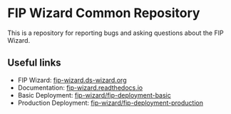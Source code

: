 # FIP Wizard Common Repository

This is a repository for reporting bugs and asking questions about the FIP Wizard.

## Useful links

- FIP Wizard: [fip-wizard.ds-wizard.org](https://fip-wizard.ds-wizard.org/)
- Documentation: [fip-wizard.readthedocs.io](https://fip-wizard.readthedocs.io)
- Basic Deployment: [fip-wizard/fip-deployment-basic](https://github.com/fip-wizard/fip-deployment-basic)
- Production Deployment: [fip-wizard/fip-deployment-production](https://github.com/fip-wizard/fip-deployment-production)
